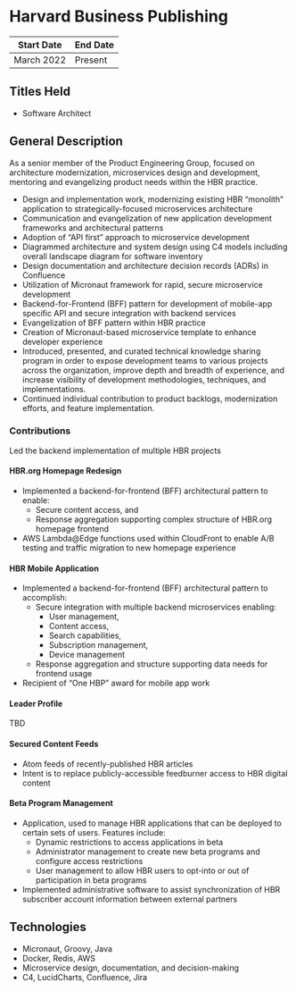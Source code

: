 # Harvard Business Publishing

| Start Date |  End Date  |
| ---------- | ---------- |
| March 2022 |   Present  |

## Titles Held

- Software Architect

## General Description
As a senior member of the Product Engineering Group, focused on architecture modernization, microservices design and development, mentoring and evangelizing product needs within the HBR practice.

- Design and implementation work, modernizing existing HBR “monolith” application to strategically-focused microservices architecture
- Communication and evangelization of new application development frameworks and architectural patterns
- Adoption of “API first” approach to microservice development
- Diagrammed architecture and system design using C4 models including overall landscape diagram for software inventory
- Design documentation and architecture decision records (ADRs) in Confluence
- Utilization of Micronaut framework for rapid, secure microservice development
- Backend-for-Frontend (BFF) pattern for development of mobile-app specific API and secure integration with backend services
- Evangelization of BFF pattern within HBR practice
- Creation of Micronaut-based microservice template to enhance developer experience
- Introduced, presented, and curated technical knowledge sharing program in order to expose development teams to various projects across the organization, improve depth and breadth of experience, and increase visibility of development methodologies, techniques, and implementations.
- Continued individual contribution to product backlogs, modernization efforts, and feature implementation.

### Contributions
Led the backend implementation of multiple HBR projects

#### HBR.org Homepage Redesign
- Implemented a backend-for-frontend (BFF) architectural pattern to enable:
  - Secure content access, and
  - Response aggregation supporting complex structure of HBR.org homepage frontend
- AWS Lambda@Edge functions used within CloudFront to enable A/B testing and traffic migration to new homepage experience

#### HBR Mobile Application
- Implemented a backend-for-frontend (BFF) architectural pattern to accomplish:
  - Secure integration with multiple backend microservices enabling:
	- User management,
	- Content access,
	- Search capabilities,
	- Subscription management,
	- Device management
  - Response aggregation and structure supporting data needs for frontend usage
- Recipient of “One HBP” award for mobile app work

#### Leader Profile
TBD

#### Secured Content Feeds
- Atom feeds of recently-published HBR articles
- Intent is to replace publicly-accessible feedburner access to HBR digital content

#### Beta Program Management
- Application, used to manage HBR applications that can be deployed to certain sets of users.  Features include:
  - Dynamic restrictions to access applications in beta
  - Administrator management to create new beta programs and configure access restrictions
  - User management to allow HBR users to opt-into or out of participation in beta programs
- Implemented administrative software to assist synchronization of HBR subscriber account information between external partners


## Technologies
- Micronaut, Groovy, Java
- Docker, Redis, AWS
- Microservice design, documentation, and decision-making
- C4, LucidCharts, Confluence, Jira

